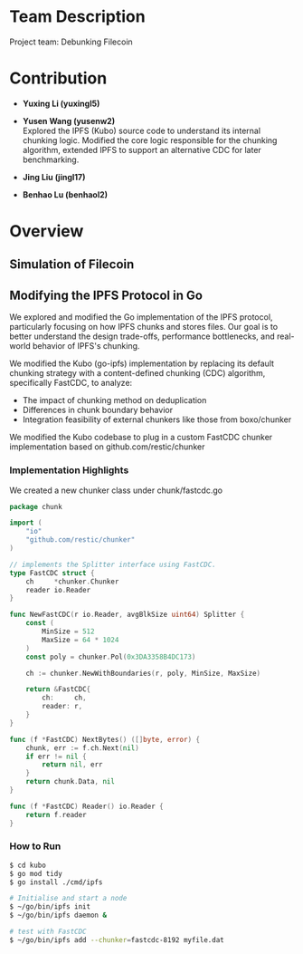 # Team Description

Project team: Debunking Filecoin


# Contribution


- **Yuxing Li (yuxingl5)**  

- **Yusen Wang (yusenw2)**  
Explored the IPFS (Kubo) source code to understand its internal chunking logic.
Modified the core logic responsible for the chunking algorithm, extended IPFS to support an alternative CDC for later benchmarking.

- **Jing Liu (jingl17)**  

- **Benhao Lu (benhaol2)**  


# Overview

## Simulation of Filecoin

## Modifying the IPFS Protocol in Go

We explored and modified the Go implementation of the IPFS protocol, particularly focusing on how IPFS chunks and stores files. Our goal is to better understand the design trade-offs, performance bottlenecks, and real-world behavior of IPFS's chunking. 

We modified the Kubo (go-ipfs) implementation by replacing its default chunking strategy with a content-defined chunking (CDC) algorithm, specifically FastCDC, to analyze:
- The impact of chunking method on deduplication
- Differences in chunk boundary behavior
- Integration feasibility of external chunkers like those from boxo/chunker

We modified the Kubo codebase to plug in a custom FastCDC chunker implementation based on github.com/restic/chunker

### Implementation Highlights

We created a new chunker class under chunk/fastcdc.go

```go
package chunk

import (
	"io"
	"github.com/restic/chunker"
)

// implements the Splitter interface using FastCDC.
type FastCDC struct {
	ch     *chunker.Chunker
	reader io.Reader
}

func NewFastCDC(r io.Reader, avgBlkSize uint64) Splitter {
	const (
		MinSize = 512
		MaxSize = 64 * 1024
	)
	const poly = chunker.Pol(0x3DA3358B4DC173)

	ch := chunker.NewWithBoundaries(r, poly, MinSize, MaxSize)

	return &FastCDC{
		ch:     ch,
		reader: r,
	}
}

func (f *FastCDC) NextBytes() ([]byte, error) {
	chunk, err := f.ch.Next(nil)
	if err != nil {
		return nil, err
	}
	return chunk.Data, nil
}

func (f *FastCDC) Reader() io.Reader {
	return f.reader
}
```
### How to Run

```bash
$ cd kubo
$ go mod tidy       
$ go install ./cmd/ipfs

# Initialise and start a node
$ ~/go/bin/ipfs init
$ ~/go/bin/ipfs daemon &

# test with FastCDC
$ ~/go/bin/ipfs add --chunker=fastcdc-8192 myfile.dat
```
### 
